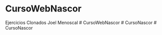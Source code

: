 # CursoWebNascor
Ejercicios Clonados Joel Menoscal
#   C u r s o W e b N a s c o r  
 #   C u r s o N a s c o r  
 #   C u r s o N a s c o r  
 